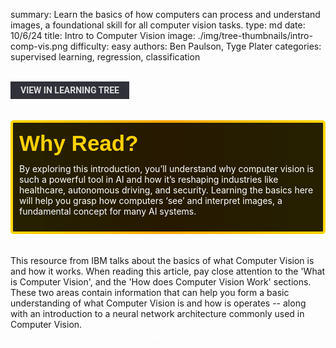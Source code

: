 summary: Learn the basics of how computers can process and understand images, a foundational skill for all computer vision tasks.
type: md
date: 10/6/24
title: Intro to Computer Vision
image: ./img/tree-thumbnails/intro-comp-vis.png
difficulty: easy
authors: Ben Paulson, Tyge Plater
categories: supervised learning, regression, classification

<br>
<a href='/learning-tree?node=58' style='
    background-color: #31313a;
    color: gainsboro;
    padding: 6px 16px;
    border: none
    border-radius: 4px;
    text-transform: uppercase;
    font-family: "Roboto", sans-serif;
    font-size: 1em;
    font-weight: bold;
    cursor: pointer;
    text-decoration: none;
    display: inline-block;'
>
  View in Learning Tree
</a>

<br>
<br>
<br>

<div style='
  position: relative;
  padding: 10px; 
  border-radius: 5px;
  background-color: rgba(0, 0, 0, 0.85); 
  border: 4px solid transparent;
  background-image: linear-gradient(90deg, rgba(0, 0, 0, 0.85), rgba(0, 0, 0, 0.85)), linear-gradient(90deg, gold, orange, gold);
  background-origin: border-box;
  background-clip: padding-box, border-box;
'>

<svg width='200' height='50' style='display: block; margin-bottom: 5px;'>
  <text x='0' y='35' font-size='35' font-family='Arial' font-weight='bold' fill='gold'>
    Why Read?
    <animate attributeName='fill' values='gold; orange; gold' dur='3s' repeatCount='indefinite' />
  </text>
</svg>

<p style='color: white; margin-top: 2px;'>By exploring this introduction, you’ll understand why computer vision is such a powerful tool in AI and how it’s reshaping industries like healthcare, autonomous driving, and security. Learning the basics here will help you grasp how computers ‘see’ and interpret images, a fundamental concept for many AI systems.</p>

</div>

<br/>

<br/>
This resource from IBM talks about the basics of what Computer Vision is and how it works.  When reading this article, pay close attention to the 'What is Computer Vision', and the 'How does Computer Vision Work' sections.  These two areas contain information that can help you form a basic understanding of what Computer Vision is and how is operates -- along with an introduction to a neural network architecture commonly used in Computer Vision.
<br/>
<a href='https://www.ibm.com/topics/computer-vision' style='color: white'>
https://www.ibm.com/topics/computer-vision
</a>

